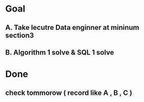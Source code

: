 # Goal
## A. Take lecutre Data enginner at mininum section3  
## B. Algorithm 1 solve & SQL 1 solve


# Done
## check tommorow ( record like A , B , C )
